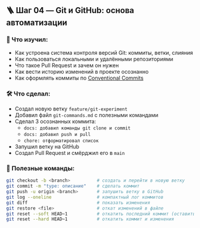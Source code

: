 ## 🪜 Шаг 04 — Git и GitHub: основа автоматизации

### 📖 Что изучил:

- Как устроена система контроля версий Git: коммиты, ветки, слияния
- Как пользоваться локальными и удалёнными репозиториями
- Что такое Pull Request и зачем он нужен
- Как вести историю изменений в проекте осознанно
- Как оформлять коммиты по [Conventional Commits](https://www.conventionalcommits.org/)

### 🛠 Что сделал:

- Создал новую ветку `feature/git-experiment`
- Добавил файл `git-commands.md` с полезными командами
- Сделал 3 осознанных коммита:
  - `docs: добавил команды git clone и commit`
  - `docs: добавил push и pull`
  - `chore: отформатировал список`
- Запушил ветку на GitHub
- Создал Pull Request и смёрджил его в `main`

### 🧾 Полезные команды:

```bash
git checkout -b <branch>          # создать и перейти в новую ветку
git commit -m "type: описание"    # сделать коммит
git push -u origin <branch>       # запушить ветку в GitHub
git log --oneline                 # компактный лог коммитов
git diff                          # показать изменения
git restore <file>                # откат изменений в файле
git reset --soft HEAD~1           # откатить последний коммит (оставить изменения)
git reset --hard HEAD~1           # откатить коммит и изменения
```

